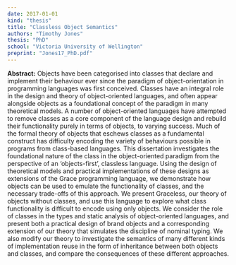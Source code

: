 ```yaml
---
date: 2017-01-01
kind: "thesis"
title: "Classless Object Semantics"
authors: "Timothy Jones"
thesis: "PhD"
school: "Victoria University of Wellington"
preprint: "Jones17_PhD.pdf"
---
```


**Abstract:** Objects have been categorised into classes that declare and implement their behaviour ever since the paradigm of object-orientation in programming languages was first conceived. Classes have an integral role in the design and theory of object-oriented languages, and often appear alongside objects as a foundational concept of the paradigm in many theoretical models.
A number of object-oriented languages have attempted to remove classes as a core component of the language design and rebuild their functionality purely in terms of objects, to varying success. Much of the formal theory of objects that eschews classes as a fundamental construct has difficulty encoding the variety of behaviours possible in programs from class-based languages.
This dissertation investigates the foundational nature of the class in the object-oriented paradigm from the perspective of an ‘objects-first’, classless language. Using the design of theoretical models and practical implementations of these designs as extensions of the Grace programming language, we demonstrate how objects can be used to emulate the functionality of classes, and the necessary trade-offs of this approach.
We present Graceless, our theory of objects without classes, and use this language to explore what class functionality is difficult to encode using only objects. We consider the role of classes in the types and static analysis of object-oriented languages, and present both a practical design of brand objects and a corresponding extension of our theory that simulates the discipline of nominal typing. We also modify our theory to investigate the semantics of many different kinds of implementation reuse in the form of inheritance between both objects and classes, and compare the consequences of these different approaches.